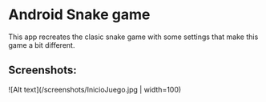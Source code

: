 Android Snake game
===================================

This app recreates the clasic snake game with some settings that make this game a bit different.  

Screenshots:
-------------

![Alt text](/screenshots/InicioJuego.jpg | width=100)



